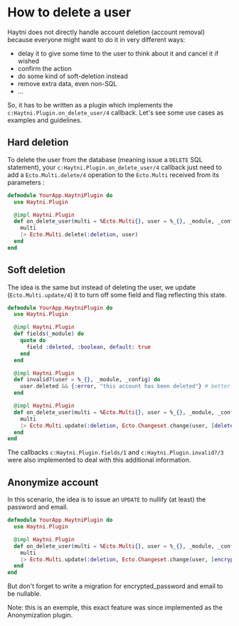 # How to delete a user

Haytni does not directly handle account deletion (account removal) because everyone might want to do it in very different ways:

* delay it to give some time to the user to think about it and cancel it if wished
* confirm the action
* do some kind of soft-deletion instead
* remove extra data, even non-SQL
* ...

So, it has to be written as a plugin which implements the `c:Haytni.Plugin.on_delete_user/4` callback. Let's see some use cases as examples and guidelines.

## Hard deletion

To delete the user from the database (meaning issue a `DELETE` SQL statement), your `c:Haytni.Plugin.on_delete_user/4` callback just need to add a `Ecto.Multi.delete/4` operation to the `Ecto.Multi` received from its parameters :

```elixir
defmodule YourApp.HaytniPlugin do
  use Haytni.Plugin

  @impl Haytni.Plugin
  def on_delete_user(multi = %Ecto.Multi{}, user = %_{}, _module, _config) do
    multi
    |> Ecto.Multi.delete(:deletion, user)
  end
end
```

## Soft deletion

The idea is the same but instead of deleting the user, we update (`Ecto.Multi.update/4`) it to turn off some field and flag reflecting this state.

```elixir
defmodule YourApp.HaytniPlugin do
  use Haytni.Plugin

  @impl Haytni.Plugin
  def fields(_module) do
    quote do
      field :deleted, :boolean, default: true
    end
  end

  @impl Haytni.Plugin
  def invalid?(user = %_{}, _module, _config) do
    user.deleted && {:error, "this account has been deleted"} # better if you translate it with (d)gettext
  end

  @impl Haytni.Plugin
  def on_delete_user(multi = %Ecto.Multi{}, user = %_{}, _module, _config) do
    multi
    |> Ecto.Multi.update(:deletion, Ecto.Changeset.change(user, [deleted: true]))
  end
end
```

The callbacks `c:Haytni.Plugin.fields/1` and `c:Haytni.Plugin.invalid?/3` were also implemented to deal with this additional information.

## Anonymize account

In this scenario, the idea is to issue an `UPDATE` to nullify (at least) the password and email.

```elixir
defmodule YourApp.HaytniPlugin do
  use Haytni.Plugin

  @impl Haytni.Plugin
  def on_delete_user(multi = %Ecto.Multi{}, user = %_{}, _module, _config) do
    multi
    |> Ecto.Multi.update(:deletion, Ecto.Changeset.change(user, [encrypted_password: nil, email: nil]))
  end
end
```

But don't forget to write a migration for encrypted_password and email to be nullable.

Note: this is an exemple, this exact feature was since implemented as the Anonymization plugin.
